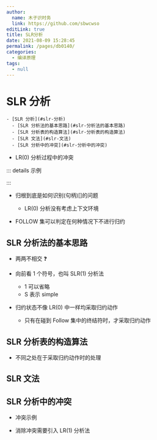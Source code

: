 ```yaml
---
author: 
  name: 木子识时务
  link: https://github.com/sbwcwso
editLink: true
title: SLR分析
date: 2021-08-09 15:28:45
permalink: /pages/db0140/
categories: 
  - 编译原理
tags: 
  - null
---
```


# SLR 分析


```markmap
- [SLR 分析](#slr-分析)
  - [SLR 分析法的基本思路](#slr-分析法的基本思路)
  - [SLR 分析表的构造算法](#slr-分析表的构造算法)
  - [SLR 文法](#slr-文法)
  - [SLR 分析中的冲突](#slr-分析中的冲突)
```

* LR(0) 分析过程中的冲突

::: details 示例

:::

* 归根到底是如何识别(句柄)[]的问题
  * LR(0) 分析没有考虑上下文环境

* FOLLOW 集可以判定在何种情况下不进行归约

## SLR 分析法的基本思路

* 两两不相交 ❓
* 向前看 1 个符号，也叫 SLR(1) 分析法
  * 1 可以省略
  * S 表示 simple

* 归约状态不像 LR(0) 中一样均采取归约动作
  * 只有在碰到 Follow 集中的终结符时，才采取归约动作


## SLR 分析表的构造算法

* 不同之处在于采取归约动作时的处理

## SLR 文法

## SLR 分析中的冲突

* 冲突示例

* 消除冲突需要引入 LR(1) 分析法

